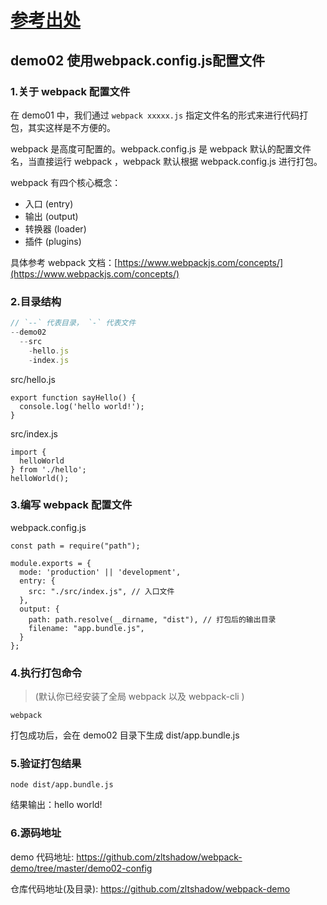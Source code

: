 # [参考出处](https://juejin.im/post/5ce8f81de51d454f73356cbd)

## demo02 使用webpack.config.js配置文件

### 1.关于 webpack 配置文件

在 demo01 中，我们通过 `webpack xxxxx.js` 指定文件名的形式来进行代码打包，其实这样是不方便的。

webpack 是高度可配置的。webpack.config.js 是 webpack 默认的配置文件名，当直接运行 webpack ，webpack 默认根据 webpack.config.js 进行打包。

webpack 有四个核心概念：

- 入口 (entry)
- 输出 (output)
- 转换器 (loader)
- 插件 (plugins)

具体参考 webpack 文档：[https://www.webpackjs.com/concepts/](https://www.webpackjs.com/concepts/)

### 2.目录结构

```javascript
// `--` 代表目录， `-` 代表文件
--demo02
  --src
    -hello.js
    -index.js
```

src/hello.js

```javacript
export function sayHello() {
  console.log('hello world!');
}
```

src/index.js

```javacript
import {
  helloWorld
} from './hello';
helloWorld();
```

### 3.编写 webpack 配置文件

webpack.config.js

```javacript
const path = require("path");

module.exports = {
  mode: 'production' || 'development',
  entry: {
    src: "./src/index.js", // 入口文件
  },
  output: {
    path: path.resolve(__dirname, "dist"), // 打包后的输出目录
    filename: "app.bundle.js",
  }
};
```

### 4.执行打包命令

>(默认你已经安装了全局 webpack 以及 webpack-cli )

```javacript
webpack
```

打包成功后，会在 demo02 目录下生成 dist/app.bundle.js

### 5.验证打包结果

```javacript
node dist/app.bundle.js
```

结果输出：hello world!

### 6.源码地址

demo 代码地址: <https://github.com/zltshadow/webpack-demo/tree/master/demo02-config>

仓库代码地址(及目录): <https://github.com/zltshadow/webpack-demo>
